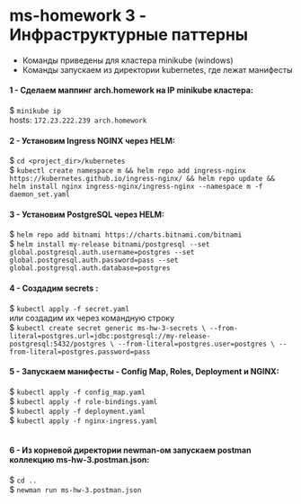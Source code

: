# ms-homework 3 - Инфраструктурные паттерны
#### 
- Команды приведены для кластера minikube (windows)
- Команды запускаем из директории kubernetes, где лежат манифесты

#### 1 - Сделаем маппинг arch.homework на IP minikube кластера:
$ `minikube ip`<br/>
hosts: `172.23.222.239 arch.homework`
<br/>

#### 2 - Установим Ingress NGINX через HELM:
$ `cd <project_dir>/kubernetes` <br/>
$ `kubectl create namespace m && helm repo add ingress-nginx https://kubernetes.github.io/ingress-nginx/ && helm repo update && helm install nginx ingress-nginx/ingress-nginx --namespace m -f daemon_set.yaml`
<br/>

#### 3 - Установим PostgreSQL через HELM:
$ `helm repo add bitnami https://charts.bitnami.com/bitnami` <br/>
$ `helm install my-release bitnami/postgresql --set global.postgresql.auth.username=postgres --set global.postgresql.auth.password=pass --set global.postgresql.auth.database=postgres` <br/>

#### 4 - Создадим secrets :
$ `kubectl apply -f secret.yaml` <br/>
или создадим их через командную строку  <br/>
$ `kubectl create secret generic ms-hw-3-secrets \
--from-literal=postgres.url=jdbc:postgresql://my-release-postgresql:5432/postgres \
--from-literal=postgres.user=postgres \
--from-literal=postgres.password=pass`  

#### 5 - Запускаем манифесты - Config Map, Roles, Deployment и NGINX:
$ `kubectl apply -f config_map.yaml` <br/>
$ `kubectl apply -f role-bindings.yaml` <br/>
$ `kubectl apply -f deployment.yaml` <br/>
$ `kubectl apply -f nginx-ingress.yaml` <br/>
<br/>

#### 6 - Из корневой директории newman-ом запускаем postman коллекцию ms-hw-3.postman.json:
$ `cd ..` <br/>
$ `newman run ms-hw-3.postman.json` <br/>

